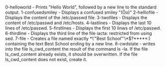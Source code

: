 0-helloworld - Prints "Hello World", followed by a new line to the standard output.
1-confusedsmiley - Displays a confused smiley "(Ôo)"
2-helllofile - Displays the content of the /etc/passwd file.
3-twofiles - Displays the content of /etc/passwd and /etc/hosts.
4-lastlines - Displays the last 10 lines of /etc/passwd.
5-firstlines - Displays the first 10 linws of /etc/passwd.
6-thirdline - Displays the third line of the file iacta: restricted from using sed.
7-file - Creates a file named exactly \*\\'"Best School"\'\\*$\?\*\*\*\*\*:) containing the text Best School ending by a new line.
8-cwdstate - writes into the file ls_cwd_content the result of the command ls -la. If the file ls_cwd_content already exists, it should be overwritten. If the file ls_cwd_content does not exist, create it.
